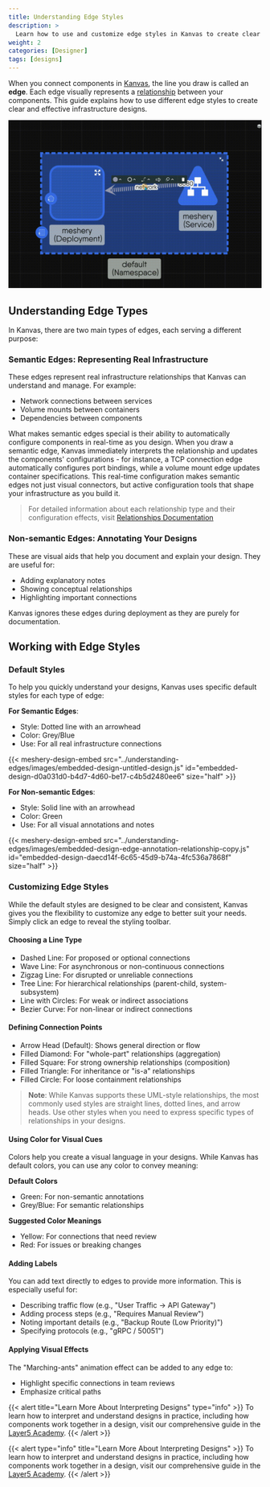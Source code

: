 ```yaml
---
title: Understanding Edge Styles
description: >
  Learn how to use and customize edge styles in Kanvas to create clear and meaningful designs.
weight: 2
categories: [Designer]
tags: [designs]
---
```


When you connect components in [Kanvas](https://kanvas.new/), the line you draw is called an **edge**. Each edge visually represents a [relationship](https://docs.layer5.io/kanvas/concepts/relationships/) between your components. This guide explains how to use different edge styles to create clear and effective infrastructure designs.

![Examples of changing edge styles in Kanvas](images/style-edge.gif)

## Understanding Edge Types

In Kanvas, there are two main types of edges, each serving a different purpose:

### Semantic Edges: Representing Real Infrastructure

These edges represent real infrastructure relationships that Kanvas can understand and manage. For example:
- Network connections between services
- Volume mounts between containers
- Dependencies between components

What makes semantic edges special is their ability to automatically configure components in real-time as you design. When you draw a semantic edge, Kanvas immediately interprets the relationship and updates the components' configurations - for instance, a TCP connection edge automatically configures port bindings, while a volume mount edge updates container specifications. This real-time configuration makes semantic edges not just visual connectors, but active configuration tools that shape your infrastructure as you build it.

> For detailed information about each relationship type and their configuration effects, visit [Relationships Documentation](https://docs.layer5.io/kanvas/concepts/relationships/)

### Non-semantic Edges: Annotating Your Designs

These are visual aids that help you document and explain your design. They are useful for:
- Adding explanatory notes
- Showing conceptual relationships
- Highlighting important connections

Kanvas ignores these edges during deployment as they are purely for documentation.

## Working with Edge Styles

### Default Styles

To help you quickly understand your designs, Kanvas uses specific default styles for each type of edge:

**For Semantic Edges**:
- Style: Dotted line with an arrowhead
- Color: Grey/Blue
- Use: For all real infrastructure connections

{{< meshery-design-embed src="../understanding-edges/images/embedded-design-untitled-design.js" id="embedded-design-d0a031d0-b4d7-4d60-be17-c4b5d2480ee6" size="half" >}}

**For Non-semantic Edges**:
- Style: Solid line with an arrowhead
- Color: Green
- Use: For all visual annotations and notes

{{< meshery-design-embed src="../understanding-edges/images/embedded-design-edge-annotation-relationship-copy.js" id="embedded-design-daecd14f-6c65-45d9-b74a-4fc536a7868f" size="half" >}}

### Customizing Edge Styles

While the default styles are designed to be clear and consistent, Kanvas gives you the flexibility to customize any edge to better suit your needs. Simply click an edge to reveal the styling toolbar.

#### Choosing a Line Type
- Dashed Line: For proposed or optional connections
- Wave Line: For asynchronous or non-continuous connections
- Zigzag Line: For disrupted or unreliable connections
- Tree Line: For hierarchical relationships (parent-child, system-subsystem)
- Line with Circles: For weak or indirect associations
- Bezier Curve: For non-linear or indirect connections

#### Defining Connection Points
- Arrow Head (Default): Shows general direction or flow
- Filled Diamond: For "whole-part" relationships (aggregation)
- Filled Square: For strong ownership relationships (composition)
- Filled Triangle: For inheritance or "is-a" relationships
- Filled Circle: For loose containment relationships

> **Note**: While Kanvas supports these UML-style relationships, the most commonly used styles are straight lines, dotted lines, and arrow heads. Use other styles when you need to express specific types of relationships in your designs.

#### Using Color for Visual Cues

Colors help you create a visual language in your designs. While Kanvas has default colors, you can use any color to convey meaning:

**Default Colors**
- Green: For non-semantic annotations
- Grey/Blue: For semantic relationships

**Suggested Color Meanings**
- Yellow: For connections that need review
- Red: For issues or breaking changes

#### Adding Labels

You can add text directly to edges to provide more information. This is especially useful for:
- Describing traffic flow (e.g., "User Traffic → API Gateway")
- Adding process steps (e.g., "Requires Manual Review")
- Noting important details (e.g., "Backup Route (Low Priority)")
- Specifying protocols (e.g., "gRPC / 50051")

#### Applying Visual Effects

The "Marching-ants" animation effect can be added to any edge to:
- Highlight specific connections in team reviews
- Emphasize critical paths

{{< alert title="Learn More About Interpreting Designs" type="info" >}}
To learn how to interpret and understand designs in practice, including how components work together in a design, visit our comprehensive guide in the [Layer5 Academy](https://cloud.layer5.io/academy/learning-paths/mastering-meshery/introduction-to-meshery?chapter=interpreting-meshery-designs).
{{< /alert >}}


{{< alert type="info" title="Learn More About Interpreting Designs"  >}}
To learn how to interpret and understand designs in practice, including how components work together in a design, visit our comprehensive guide in the [Layer5 Academy](https://cloud.layer5.io/academy/learning-paths/mastering-meshery/introduction-to-meshery?chapter=interpreting-meshery-designs).
{{< /alert >}}